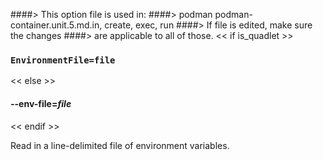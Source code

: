 ####> This option file is used in:
####>   podman podman-container.unit.5.md.in, create, exec, run
####> If file is edited, make sure the changes
####> are applicable to all of those.
<< if is_quadlet >>
### `EnvironmentFile=file`
<< else >>
#### **--env-file**=*file*
<< endif >>

Read in a line-delimited file of environment variables.
